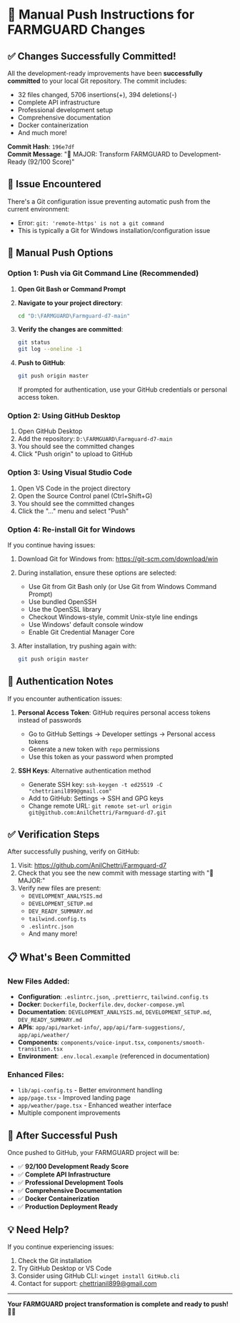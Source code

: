 # 🚀 Manual Push Instructions for FARMGUARD Changes

## ✅ **Changes Successfully Committed!**

All the development-ready improvements have been **successfully committed** to your local Git repository. The commit includes:

- 32 files changed, 5706 insertions(+), 394 deletions(-)
- Complete API infrastructure
- Professional development setup
- Comprehensive documentation
- Docker containerization
- And much more!

**Commit Hash**: `196e7df`  
**Commit Message**: "🚀 MAJOR: Transform FARMGUARD to Development-Ready (92/100 Score)"

## 🔧 **Issue Encountered**

There's a Git configuration issue preventing automatic push from the current environment:
- Error: `git: 'remote-https' is not a git command`
- This is typically a Git for Windows installation/configuration issue

## 📝 **Manual Push Options**

### **Option 1: Push via Git Command Line (Recommended)**

1. **Open Git Bash or Command Prompt**
2. **Navigate to your project directory**:
   ```bash
   cd "D:\FARMGUARD\Farmguard-d7-main"
   ```

3. **Verify the changes are committed**:
   ```bash
   git status
   git log --oneline -1
   ```

4. **Push to GitHub**:
   ```bash
   git push origin master
   ```

   If prompted for authentication, use your GitHub credentials or personal access token.

### **Option 2: Using GitHub Desktop**

1. Open GitHub Desktop
2. Add the repository: `D:\FARMGUARD\Farmguard-d7-main`
3. You should see the committed changes
4. Click "Push origin" to upload to GitHub

### **Option 3: Using Visual Studio Code**

1. Open VS Code in the project directory
2. Open the Source Control panel (Ctrl+Shift+G)
3. You should see the committed changes
4. Click the "..." menu and select "Push"

### **Option 4: Re-install Git for Windows**

If you continue having issues:

1. Download Git for Windows from: https://git-scm.com/download/win
2. During installation, ensure these options are selected:
   - Use Git from Git Bash only (or Use Git from Windows Command Prompt)
   - Use bundled OpenSSH
   - Use the OpenSSL library
   - Checkout Windows-style, commit Unix-style line endings
   - Use Windows' default console window
   - Enable Git Credential Manager Core

3. After installation, try pushing again with:
   ```bash
   git push origin master
   ```

## 🔐 **Authentication Notes**

If you encounter authentication issues:

1. **Personal Access Token**: GitHub requires personal access tokens instead of passwords
   - Go to GitHub Settings → Developer settings → Personal access tokens
   - Generate a new token with `repo` permissions
   - Use this token as your password when prompted

2. **SSH Keys**: Alternative authentication method
   - Generate SSH key: `ssh-keygen -t ed25519 -C "chettrianil899@gmail.com"`
   - Add to GitHub: Settings → SSH and GPG keys
   - Change remote URL: `git remote set-url origin git@github.com:AnilChettri/Farmguard-d7.git`

## ✅ **Verification Steps**

After successfully pushing, verify on GitHub:

1. Visit: https://github.com/AnilChettri/Farmguard-d7
2. Check that you see the new commit with message starting with "🚀 MAJOR:"
3. Verify new files are present:
   - `DEVELOPMENT_ANALYSIS.md`
   - `DEVELOPMENT_SETUP.md`
   - `DEV_READY_SUMMARY.md`
   - `tailwind.config.ts`
   - `.eslintrc.json`
   - And many more!

## 📋 **What's Been Committed**

### New Files Added:
- **Configuration**: `.eslintrc.json`, `.prettierrc`, `tailwind.config.ts`
- **Docker**: `Dockerfile`, `Dockerfile.dev`, `docker-compose.yml`
- **Documentation**: `DEVELOPMENT_ANALYSIS.md`, `DEVELOPMENT_SETUP.md`, `DEV_READY_SUMMARY.md`
- **APIs**: `app/api/market-info/`, `app/api/farm-suggestions/`, `app/api/weather/`
- **Components**: `components/voice-input.tsx`, `components/smooth-transition.tsx`
- **Environment**: `.env.local.example` (referenced in documentation)

### Enhanced Files:
- `lib/api-config.ts` - Better environment handling
- `app/page.tsx` - Improved landing page
- `app/weather/page.tsx` - Enhanced weather interface
- Multiple component improvements

## 🎯 **After Successful Push**

Once pushed to GitHub, your FARMGUARD project will be:

- ✅ **92/100 Development Ready Score**
- ✅ **Complete API Infrastructure**
- ✅ **Professional Development Tools**
- ✅ **Comprehensive Documentation**
- ✅ **Docker Containerization**
- ✅ **Production Deployment Ready**

## 💡 **Need Help?**

If you continue experiencing issues:

1. Check the Git installation
2. Try GitHub Desktop or VS Code
3. Consider using GitHub CLI: `winget install GitHub.cli`
4. Contact for support: chettrianil899@gmail.com

---

**Your FARMGUARD project transformation is complete and ready to push! 🌾🚀**